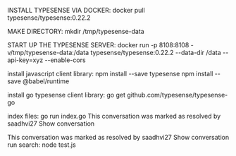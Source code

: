 INSTALL TYPESENSE VIA DOCKER:
docker pull typesense/typesense:0.22.2

MAKE DIRECTORY:
mkdir /tmp/typesense-data

START UP THE TYPESENSE SERVER:
docker run -p 8108:8108 -v/tmp/typesense-data:/data typesense/typesense:0.22.2 --data-dir /data --api-key=xyz --enable-cors

install javascript client library:
npm install --save typesense
npm install --save @babel/runtime

install go typesense client library:
go get github.com/typesense/typesense-go

index files:
go run index.go
This conversation was marked as resolved by saadhvi27
 Show conversation

This conversation was marked as resolved by saadhvi27
 Show conversation
run search:
node test.js